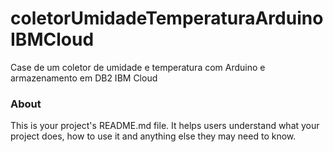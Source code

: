 coletorUmidadeTemperaturaArduinoIBMCloud
========================================

Case de um coletor de umidade e temperatura com Arduino e armazenamento em DB2 IBM Cloud

### About

This is your project's README.md file. It helps users understand what your
project does, how to use it and anything else they may need to know.